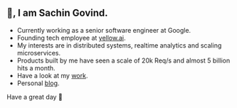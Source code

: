 ## 👋, I am Sachin Govind.
 - Currently working as a senior software engineer at Google.
 - Founding tech employee at [yellow.ai](https://www.linkedin.com/company/yellowdotai/). 
 - My interests are in distributed systems, realtime analytics and scaling microservices.
 - Products built by me have seen a scale of 20k Req/s and almost 5 billion hits a month.
 - Have a look at my [work](https://sachingovind.com/work/).
 - Personal [blog](https://sachingovind.com/).
 
Have a great day 🤗
